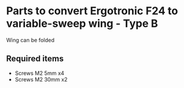 # Parts to convert Ergotronic F24 to variable-sweep wing - Type B

Wing can be folded

## Required items
- Screws M2 5mm x4
- Screws M2 30mm x2

